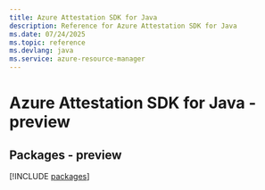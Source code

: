 ```yaml
---
title: Azure Attestation SDK for Java
description: Reference for Azure Attestation SDK for Java
ms.date: 07/24/2025
ms.topic: reference
ms.devlang: java
ms.service: azure-resource-manager
---
```

# Azure Attestation SDK for Java - preview
## Packages - preview
[!INCLUDE [packages](attestation-index.md)]